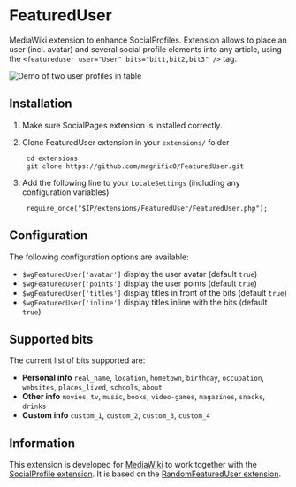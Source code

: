 # FeaturedUser
MediaWiki extension to enhance SocialProfiles. Extension allows to place an user (incl. avatar) and several social profile elements into any article, using the ```<featureduser user="User" bits="bit1,bit2,bit3" />``` tag.

![Demo of two user profiles in table](http://i.imgur.com/F3uPOJD.png)

## Installation

1. Make sure SocialPages extension is installed correctly.
1. Clone FeaturedUser extension in your ```extensions/``` folder 

        cd extensions
        git clone https://github.com/magnific0/FeaturedUser.git

1. Add the following line to your ```LocaleSettings``` (including any configuration variables)

        require_once("$IP/extensions/FeaturedUser/FeaturedUser.php");

## Configuration

The following configuration options are available:

* ```$wgFeaturedUser['avatar']``` display the user avatar (default ```true```)
* ```$wgFeaturedUser['points']``` display the user points (default ```true```)
* ```$wgFeaturedUser['titles']``` display titles in front of the bits (default ```true```)
* ```$wgFeaturedUser['inline']``` display titles inline with the bits (default ```true```)

## Supported bits
The current list of bits supported are: 

* **Personal info** ```real_name```, ```location```, ```hometown```, ```birthday```, ```occupation```, ```websites```, ```places_lived```, ```schools```, ```about```
* **Other info** ```movies```, ```tv```, ```music```, ```books```, ```video-games```, ```magazines```, ```snacks```, ```drinks```
* **Custom info** ```custom_1```, ```custom_2```, ```custom_3```, ```custom_4```

## Information ##
This extension is developed for [MediaWiki](https://www.mediawiki.org/wiki/MediaWiki) to work together with the [SocialProfile extension](https://www.mediawiki.org/wiki/Extension:SocialProfile). It is based on the [RandomFeaturedUser extension](https://www.mediawiki.org/wiki/Extension:RandomFeaturedUser).
